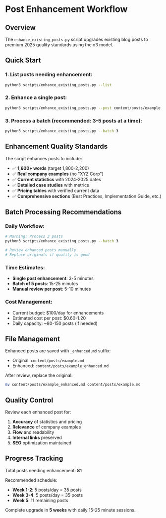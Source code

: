 # Post Enhancement Workflow

## Overview
The `enhance_existing_posts.py` script upgrades existing blog posts to premium 2025 quality standards using the o3 model.

## Quick Start

### 1. List posts needing enhancement:
```bash
python3 scripts/enhance_existing_posts.py --list
```

### 2. Enhance a single post:
```bash
python3 scripts/enhance_existing_posts.py --post content/posts/example.md
```

### 3. Process a batch (recommended: 3-5 posts at a time):
```bash
python3 scripts/enhance_existing_posts.py --batch 3
```

## Enhancement Quality Standards

The script enhances posts to include:
- ✅ **1,600+ words** (target 1,800-2,200)
- ✅ **Real company examples** (no "XYZ Corp")
- ✅ **Current statistics** with 2024-2025 dates
- ✅ **Detailed case studies** with metrics
- ✅ **Pricing tables** with verified current data
- ✅ **Comprehensive sections** (Best Practices, Implementation Guide, etc.)

## Batch Processing Recommendations

### Daily Workflow:
```bash
# Morning: Process 3 posts
python3 scripts/enhance_existing_posts.py --batch 3

# Review enhanced posts manually
# Replace originals if quality is good
```

### Time Estimates:
- **Single post enhancement**: 3-5 minutes
- **Batch of 5 posts**: 15-25 minutes
- **Manual review per post**: 5-10 minutes

### Cost Management:
- Current budget: $100/day for enhancements
- Estimated cost per post: $0.60-1.20
- Daily capacity: ~80-150 posts (if needed)

## File Management

Enhanced posts are saved with `_enhanced.md` suffix:
- Original: `content/posts/example.md`
- Enhanced: `content/posts/example_enhanced.md`

After review, replace the original:
```bash
mv content/posts/example_enhanced.md content/posts/example.md
```

## Quality Control

Review each enhanced post for:
1. **Accuracy** of statistics and pricing
2. **Relevance** of company examples
3. **Flow** and readability
4. **Internal links** preserved
5. **SEO** optimization maintained

## Progress Tracking

Total posts needing enhancement: **81**

Recommended schedule:
- **Week 1-2**: 5 posts/day = 35 posts
- **Week 3-4**: 5 posts/day = 35 posts
- **Week 5**: 11 remaining posts

Complete upgrade in **5 weeks** with daily 15-25 minute sessions.